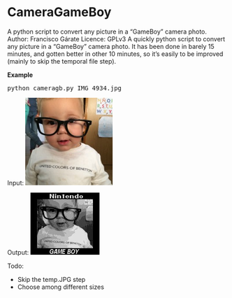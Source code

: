 # CameraGameBoy
A python script to convert any picture in a “GameBoy” camera photo.
Author: Francisco Gárate
Licence: GPLv3
A quickly python script to convert any picture in a “GameBoy” camera photo.
It has been done in barely 15 minutes, and gotten better in other 10 minutes, so it’s easily to be improved (mainly to skip the temporal file  step).

**Example**
<pre>
python cameragb.py IMG_4934.jpg
</pre>

Input:
![Picture](IMG_4934.jpg)

Output:
![Picture](GAMEBOYER.jpg)

Todo:
- Skip the temp.JPG step
- Choose among different sizes
